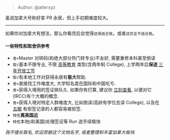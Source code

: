 > Author: @alterxyz

虽说加拿大号称好拿 PR 永居，但上手初期难度较大。

---
如果你对加拿大有想法，那么你看完后会觉得`这很适合我`，或者`这完全不适合我`。

#### 一些特性和取舍供参考

- `舍×`Master 对转码(和绝大部分热门转专业)不友好, 需要重修本科甚至倒读
- `取√`基本不限专业, 不限 [高等教育](https://www.canada.ca/en/immigration-refugees-citizenship/services/study-canada/study-permit/prepare/designated-learning-institutions-list.html) 类型(含两年制 College), 上学两年后**保送** [三年开放工签](https://www.canada.ca/en/immigration-refugees-citizenship/corporate/publications-manuals/operational-bulletins-manuals/temporary-residents/study-permits/post-graduation-work-permit-program.html)
- `取√`有本地工作对获得永居有**极大**帮助.
- `舍×`直接找工作难度大, 大学知名度在国际和中国吃亏.
- `舍×`获得入境用的签证排队久. 如果你有打算, 建议你 [立刻查看](https://www.canada.ca/en/immigration-refugees-citizenship/services/application/check-processing-times.html), 以便对它(IRCC)有个大概的概念.
- `舍×`获得入境对特定人群难度大, 比如倒读(高龄有学位去读 College), 以及在 [五眼](https://zh.wikipedia.org/wiki/%E4%BA%94%E7%9C%BC%E8%81%AF%E7%9B%9F) 有拒签记录的人都容易被拒签.
- `特性`**离美国近**
- `特性`本地(和美国)处理签证等 Run 途手续极快

*我不擅长取名, 欢迎贡献这个文档名字, 或者整理和丰富加拿大板块.*
